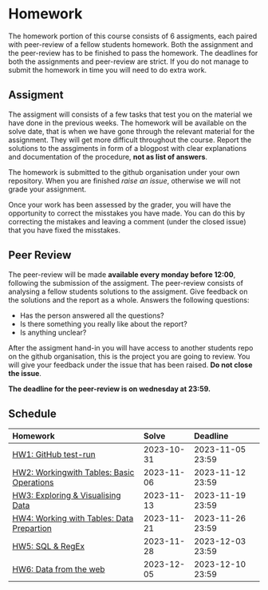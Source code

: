 # Homework

The homework portion of this course consists of 6 assigments, each paired with
peer-review of a fellow students homework. Both the assignment and the
peer-review has to be finished to pass the homework.    The deadlines for both
the assignments and peer-review are strict. If you do not manage to submit the
homework in time you will need to do extra work.

## Assigment 

The assigment will consists of a few tasks that test you on the material we have
done in the previous weeks. The homework will be available on the solve date,
that is when we have gone through the relevant material for the assignment. They
will get more difficult throughout the course. Report the solutions to the
assgiments in form of a blogpost with clear explanations and documentation of
the procedure, **not as list of answers**.

The homework is submitted to the github organisation under your own repository.
When you are finished *raise an issue*, otherwise we will not grade your
assignment.

Once your work has been assessed by the grader, you will have the opportunity to
correct the misstakes you have made. You can do this by correcting the mistakes
and leaving a comment (under the closed issue) that you have fixed the misstakes.

## Peer Review

The peer-review will be made **available every monday before 12:00**, following
the submission of the assigment. The peer-review consists of analysing a fellow
students solutions to the assigment. Give feedback on the solutions and the
report as a whole. Answers the following questions:

- Has the person answered all the questions? 
- Is there something you really like about the report?
- Is anything unclear? 

After the assigment hand-in you will have access to another students repo on the
github organisation, this is the project you are going to review. You will give
your feedback under the issue that has been raised. **Do not close the issue**.

**The deadline for the peer-review is on wednesday at 23:59.**

## Schedule

| Homework                            | Solve      | Deadline         |
|:------------------------------------|:-----------|:-----------------| 
| [HW1: GitHub test-run](/homework/1) | 2023-10-31 | 2023-11-05 23:59 | 
| [HW2: Workingwith Tables: Basic Operations](/homework/2)| 2023-11-06 | 2023-11-12 23:59 | 
| [HW3: Exploring & Visualising Data](/homework/3)    | 2023-11-13 | 2023-11-19 23:59 | 
| [HW4: Working with Tables: Data Prepartion](/homework/4) | 2023-11-21 | 2023-11-26 23:59 | 
| [HW5: SQL & RegEx]()             | 2023-11-28 | 2023-12-03 23:59 | 
| [HW6: Data from the web]()       | 2023-12-05 | 2023-12-10 23:59 |
